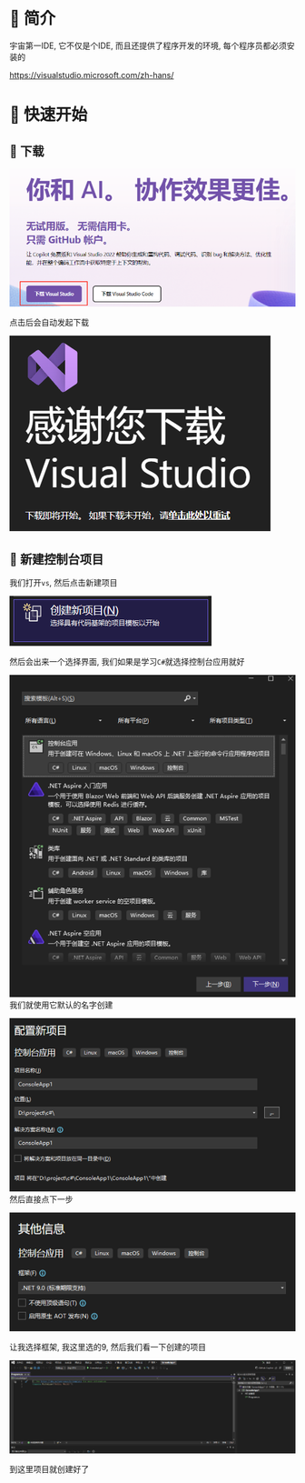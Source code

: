 # 🍎 简介

宇宙第一IDE, 它不仅是个IDE, 而且还提供了程序开发的环境, 每个程序员都必须安装的

https://visualstudio.microsoft.com/zh-hans/

# 🍎 快速开始

## 🌲 下载

![](images/Pasted%20image%2020250815131045.png)

点击后会自动发起下载

![](images/Pasted%20image%2020250815131121.png)

## 🌲 新建控制台项目

我们打开`vs`, 然后点击新建项目

![](images/Pasted%20image%2020250815131454.png)

然后会出来一个选择界面, 我们如果是学习`C#`就选择控制台应用就好

![](images/Pasted%20image%2020250815131536.png)
我们就使用它默认的名字创建

![](images/Pasted%20image%2020250815131613.png)
然后直接点下一步

![](images/Pasted%20image%2020250815131921.png)

让我选择框架, 我这里选的9, 然后我们看一下创建的项目

![](images/Pasted%20image%2020250815131955.png)

到这里项目就创建好了
